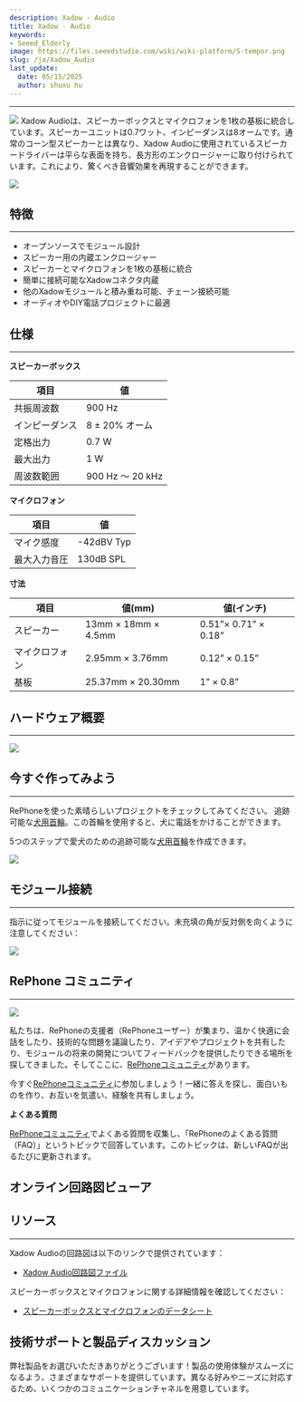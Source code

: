 ```yaml
---
description: Xadow - Audio
title: Xadow - Audio
keywords:
- Seeed_Elderly
image: https://files.seeedstudio.com/wiki/wiki-platform/S-tempor.png
slug: /ja/Xadow_Audio
last_update:
  date: 05/15/2025
  author: shuxu hu
---
```



---
![](https://files.seeedstudio.com/wiki/Xadow_Audio/images/Xadow_Audio.JPG)
Xadow Audioは、スピーカーボックスとマイクロフォンを1枚の基板に統合しています。スピーカーユニットは0.7ワット、インピーダンスは8オームです。通常のコーン型スピーカーとは異なり、Xadow Audioに使用されているスピーカードライバーは平らな表面を持ち、長方形のエンクロージャーに取り付けられています。これにより、驚くべき音響効果を再現することができます。

[![](https://files.seeedstudio.com/wiki/Xadow_Audio/images/300px-Get_One_Now_Banner.png)](https://www.seeedstudio.com/Xadow-Audio-p-2554.html)

## 特徴
---
- オープンソースでモジュール設計
- スピーカー用の内蔵エンクロージャー
- スピーカーとマイクロフォンを1枚の基板に統合
- 簡単に接続可能なXadowコネクタ内蔵
- 他のXadowモジュールと積み重ね可能、チェーン接続可能
- オーディオやDIY電話プロジェクトに最適

## 仕様
---
**スピーカーボックス**

|項目|値|
|---|---|
|共振周波数|	900 Hz|
|インピーダンス|	8 ± 20% オーム|
|定格出力|	0.7 W|
|最大出力|	1 W|
|周波数範囲|	900 Hz ～ 20 kHz|

**マイクロフォン**

|項目|値|
|---|---|
|マイク感度|	-42dBV Typ|
|最大入力音圧|	130dB SPL|

**寸法**

|項目|値(mm)|値(インチ)|
|---|---|---|
|スピーカー|	13mm × 18mm × 4.5mm | 0.51”× 0.71” × 0.18”|
|マイクロフォン|	2.95mm × 3.76mm | 0.12” × 0.15”|
|基板|	25.37mm × 20.30mm | 1” × 0.8”|

## ハードウェア概要
---
![](https://files.seeedstudio.com/wiki/Xadow_Audio/images/Xadow_Audio.png)

## 今すぐ作ってみよう
---
RePhoneを使った素晴らしいプロジェクトをチェックしてみてください。
追跡可能な[犬用首輪](https://community.seeedstudio.com/RePhone-Traceable-Dog-Collar-p-425.html)。この首輪を使用すると、犬に電話をかけることができます。

5つのステップで愛犬のための追跡可能な[犬用首輪](https://community.seeedstudio.com/RePhone-Traceable-Dog-Collar-p-425.html)を作成できます。

[![](https://files.seeedstudio.com/wiki/Xadow_Audio/images/450px-Dog_Collar.png.jpeg)](https://community.seeedstudio.com/RePhone-Traceable-Dog-Collar-p-425.html)

## モジュール接続
---
指示に従ってモジュールを接続してください。未充填の角が反対側を向くように注意してください：

![](https://files.seeedstudio.com/wiki/Xadow_Audio/images/Xadow_Audio_connection.png)

## RePhone コミュニティ
---
[![](https://files.seeedstudio.com/wiki/Xadow_Audio/images/300px-RePhone_Community-2.png)](https://community.seeedstudio.com/discover.html?t=RePhone)

私たちは、RePhoneの支援者（RePhoneユーザー）が集まり、温かく快適に会話をしたり、技術的な問題を議論したり、アイデアやプロジェクトを共有したり、モジュールの将来の開発についてフィードバックを提供したりできる場所を探してきました。そしてここに、[RePhoneコミュニティ](https://community.seeedstudio.com/discover.html?t=RePhone)があります。

今すぐ[RePhoneコミュニティ](https://community.seeedstudio.com/discover.html?t=RePhone)に参加しましょう！一緒に答えを探し、面白いものを作り、お互いを気遣い、経験を共有しましょう。

**よくある質問**

[RePhoneコミュニティ](https://community.seeedstudio.com/discover.html?t=RePhone)でよくある質問を収集し、「RePhoneのよくある質問（FAQ）」というトピックで回答しています。このトピックは、新しいFAQが出るたびに更新されます。

## オンライン回路図ビューア

<div className="altium-ecad-viewer" data-project-src="https://files.seeedstudio.com/wiki/Xadow_Audio/resources/202000723_PCBA%3BXadow%20Audio%20v1.0_schemic%20file.zip" style={{borderRadius: '0px 0px 4px 4px', height: 500, borderStyle: 'solid', borderWidth: 1, borderColor: 'rgb(241, 241, 241)', overflow: 'hidden', maxWidth: 1280, maxHeight: 700, boxSizing: 'border-box'}}>
</div>

## リソース
---
Xadow Audioの回路図は以下のリンクで提供されています：

- [Xadow Audio回路図ファイル](https://files.seeedstudio.com/wiki/Xadow_Audio/resources/202000723_PCBA%3BXadow%20Audio%20v1.0_schemic%20file.zip)

スピーカーボックスとマイクロフォンに関する詳細情報を確認してください：

- [スピーカーボックスとマイクロフォンのデータシート](https://files.seeedstudio.com/wiki/Xadow_Audio/res/SpeakerAndMicrophone.rar)

## 技術サポートと製品ディスカッション

弊社製品をお選びいただきありがとうございます！製品の使用体験がスムーズになるよう、さまざまなサポートを提供しています。異なる好みやニーズに対応するため、いくつかのコミュニケーションチャネルを用意しています。

<div class="button_tech_support_container">
<a href="https://forum.seeedstudio.com/" class="button_forum"></a> 
<a href="https://www.seeedstudio.com/contacts" class="button_email"></a>
</div>

<div class="button_tech_support_container">
<a href="https://discord.gg/eWkprNDMU7" class="button_discord"></a> 
<a href="https://github.com/Seeed-Studio/wiki-documents/discussions/69" class="button_discussion"></a>
</div>